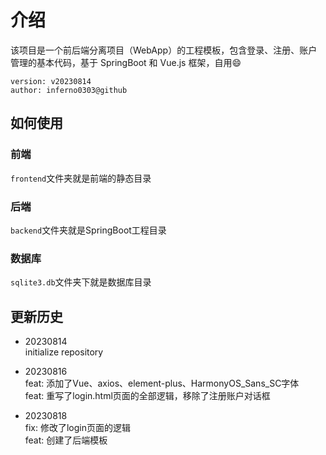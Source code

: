 # 介绍

该项目是一个前后端分离项目（WebApp）的工程模板，包含登录、注册、账户管理的基本代码，基于 SpringBoot 和 Vue.js 框架，自用😄

```
version: v20230814
author: inferno0303@github
```

## 如何使用

### 前端

`frontend`文件夹就是前端的静态目录

### 后端

`backend`文件夹就是SpringBoot工程目录


### 数据库
`sqlite3.db`文件夹下就是数据库目录

## 更新历史

- 20230814  
initialize repository

- 20230816  
feat: 添加了Vue、axios、element-plus、HarmonyOS_Sans_SC字体  
feat: 重写了login.html页面的全部逻辑，移除了注册账户对话框

- 20230818  
fix: 修改了login页面的逻辑  
feat: 创建了后端模板  